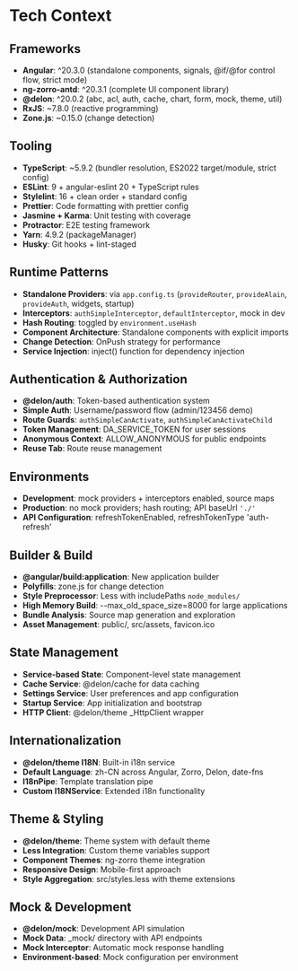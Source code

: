 # Tech Context

## Frameworks
- **Angular**: ^20.3.0 (standalone components, signals, @if/@for control flow, strict mode)
- **ng-zorro-antd**: ^20.3.1 (complete UI component library)
- **@delon**: ^20.0.2 (abc, acl, auth, cache, chart, form, mock, theme, util)
- **RxJS**: ~7.8.0 (reactive programming)
- **Zone.js**: ~0.15.0 (change detection)

## Tooling
- **TypeScript**: ~5.9.2 (bundler resolution, ES2022 target/module, strict config)
- **ESLint**: 9 + angular-eslint 20 + TypeScript rules
- **Stylelint**: 16 + clean order + standard config
- **Prettier**: Code formatting with prettier config
- **Jasmine + Karma**: Unit testing with coverage
- **Protractor**: E2E testing framework
- **Yarn**: 4.9.2 (packageManager)
- **Husky**: Git hooks + lint-staged

## Runtime Patterns
- **Standalone Providers**: via `app.config.ts` (`provideRouter`, `provideAlain`, `provideAuth`, widgets, startup)
- **Interceptors**: `authSimpleInterceptor`, `defaultInterceptor`, mock in dev
- **Hash Routing**: toggled by `environment.useHash`
- **Component Architecture**: Standalone components with explicit imports
- **Change Detection**: OnPush strategy for performance
- **Service Injection**: inject() function for dependency injection

## Authentication & Authorization
- **@delon/auth**: Token-based authentication system
- **Simple Auth**: Username/password flow (admin/123456 demo)
- **Route Guards**: `authSimpleCanActivate`, `authSimpleCanActivateChild`
- **Token Management**: DA_SERVICE_TOKEN for user sessions
- **Anonymous Context**: ALLOW_ANONYMOUS for public endpoints
- **Reuse Tab**: Route reuse management

## Environments
- **Development**: mock providers + interceptors enabled, source maps
- **Production**: no mock providers; hash routing; API baseUrl `'./'`
- **API Configuration**: refreshTokenEnabled, refreshTokenType 'auth-refresh'

## Builder & Build
- **@angular/build:application**: New application builder
- **Polyfills**: zone.js for change detection
- **Style Preprocessor**: Less with includePaths `node_modules/`
- **High Memory Build**: --max_old_space_size=8000 for large applications
- **Bundle Analysis**: Source map generation and exploration
- **Asset Management**: public/, src/assets, favicon.ico

## State Management
- **Service-based State**: Component-level state management
- **Cache Service**: @delon/cache for data caching
- **Settings Service**: User preferences and app configuration
- **Startup Service**: App initialization and bootstrap
- **HTTP Client**: @delon/theme _HttpClient wrapper

## Internationalization
- **@delon/theme I18N**: Built-in i18n service
- **Default Language**: zh-CN across Angular, Zorro, Delon, date-fns
- **I18nPipe**: Template translation pipe
- **Custom I18NService**: Extended i18n functionality

## Theme & Styling
- **@delon/theme**: Theme system with default theme
- **Less Integration**: Custom theme variables support
- **Component Themes**: ng-zorro theme integration
- **Responsive Design**: Mobile-first approach
- **Style Aggregation**: src/styles.less with theme extensions

## Mock & Development
- **@delon/mock**: Development API simulation
- **Mock Data**: _mock/ directory with API endpoints
- **Mock Interceptor**: Automatic mock response handling
- **Environment-based**: Mock configuration per environment
